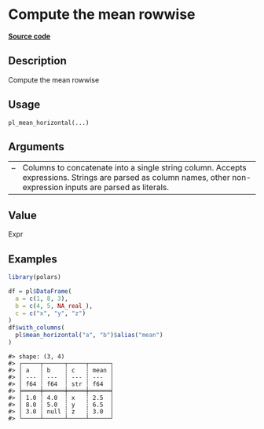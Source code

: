 

# Compute the mean rowwise

[**Source code**](https://github.com/pola-rs/r-polars/tree/main/R/functions__lazy.R#L966)

## Description

Compute the mean rowwise

## Usage

<pre><code class='language-R'>pl_mean_horizontal(...)
</code></pre>

## Arguments

<table>
<tr>
<td style="white-space: nowrap; font-family: monospace; vertical-align: top">
<code id="pl_mean_horizontal_:_...">…</code>
</td>
<td>
Columns to concatenate into a single string column. Accepts expressions.
Strings are parsed as column names, other non-expression inputs are
parsed as literals.
</td>
</tr>
</table>

## Value

Expr

## Examples

``` r
library(polars)

df = pl$DataFrame(
  a = c(1, 8, 3),
  b = c(4, 5, NA_real_),
  c = c("x", "y", "z")
)
df$with_columns(
  pl$mean_horizontal("a", "b")$alias("mean")
)
```

    #> shape: (3, 4)
    #> ┌─────┬──────┬─────┬──────┐
    #> │ a   ┆ b    ┆ c   ┆ mean │
    #> │ --- ┆ ---  ┆ --- ┆ ---  │
    #> │ f64 ┆ f64  ┆ str ┆ f64  │
    #> ╞═════╪══════╪═════╪══════╡
    #> │ 1.0 ┆ 4.0  ┆ x   ┆ 2.5  │
    #> │ 8.0 ┆ 5.0  ┆ y   ┆ 6.5  │
    #> │ 3.0 ┆ null ┆ z   ┆ 3.0  │
    #> └─────┴──────┴─────┴──────┘
